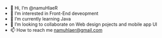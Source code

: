 - 👋 Hi, I’m @namuHlaeR
- 👀 I’m interested in Front-End deveopment
- 🌱 I’m currently learning Java
- 💞️ I’m looking to collaborate on Web design pojects and mobile app UI
- 📫 How to reach me namuhlaer@gmail.com

<!---
namuHlaeR/namuHlaeR is a ✨ special ✨ repository because its `README.md` (this file) appears on your GitHub profile.
You can click the Preview link to take a look at your changes.
--->
